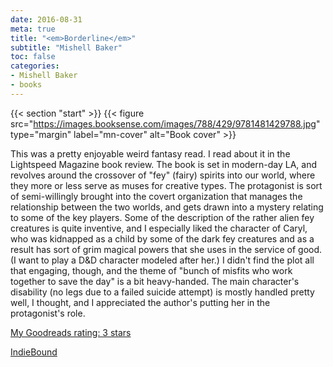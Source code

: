 ```yaml
---
date: 2016-08-31
meta: true
title: "<em>Borderline</em>"
subtitle: "Mishell Baker"
toc: false
categories:
- Mishell Baker
- books
---
```


{{< section "start" >}}
{{< figure src="https://images.booksense.com/images/788/429/9781481429788.jpg" type="margin" label="mn-cover" alt="Book cover" >}}

This was a pretty enjoyable weird fantasy read. I read about it in the Lightspeed Magazine book review. The book is set in modern-day LA, and revolves around the crossover of "fey" (fairy) spirits into our world, where they more or less serve as muses for creative types. The protagonist is sort of semi-willingly brought into the covert organization that manages the relationship between the two worlds, and gets drawn into a mystery relating to some of the key players. Some of the description of the rather alien fey creatures is quite inventive, and I especially liked the character of Caryl, who was kidnapped as a child by some of the dark fey creatures and as a result has sort of grim magical powers that she uses in the service of good. (I want to play a D&amp;D character modeled after her.) I didn't find the plot all that engaging, though, and the theme of "bunch of misfits who work together to save the day" is a bit heavy-handed. The main character's disability (no legs due to a failed suicide attempt) is mostly handled pretty well, I thought, and I appreciated the author's putting her in the protagonist's role.

[My Goodreads rating: 3 stars](https://www.goodreads.com/review/show/1737240390)  

[IndieBound](https://www.indiebound.org/book/9781481429788)
